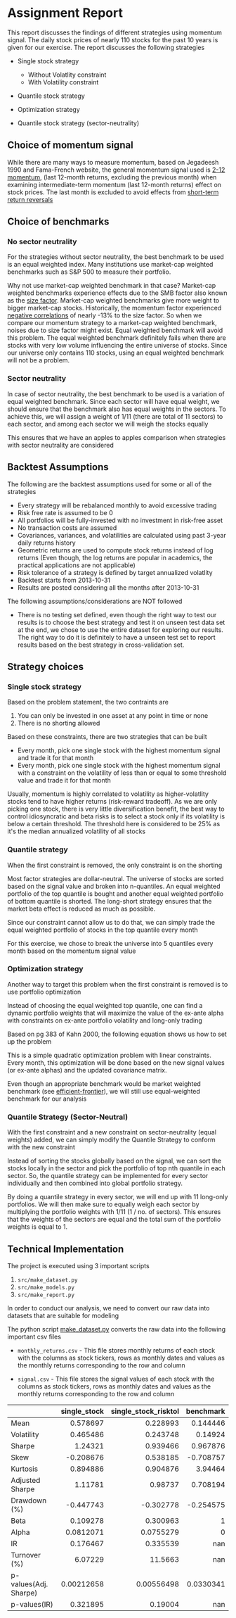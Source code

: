 # Assignment Report

This report discusses the findings of different strategies using momentum signal. The daily stock prices of nearly 110 stocks for the past 10 years is given for our exercise. The report discusses the following strategies

- Single stock strategy
    - Without Volatlity constraint
    - With Volatility constraint

- Quantile stock strategy

- Optimization strategy

- Quantile stock strategy (sector-neutrality)


## Choice of momentum signal


While there are many ways to measure momentum, based on Jegadeesh 1990 and Fama-French website, the general momentum signal used is [2-12 momentum](http://mba.tuck.dartmouth.edu/pages/faculty/ken.french/Data_Library/det_mom_factor.html), (last 12-month returns, excluding the previous month) when examining intermediate-term momentum (last 12-month returns) effect on stock prices. The last month is excluded to avoid effects from [short-term return reversals](https://alphaarchitect.com/2015/01/14/quantitative-momentum-research-short-term-return-reversal/)

## Choice of benchmarks


### No sector neutrality
For the strategies without sector neutrality, the best benchmark to be used is an equal weighted index. Many institutions use market-cap weighted benchmarks such as S\&P 500 to measure their portfolio.

Why not use market-cap weighted benchmark in that case? Market-cap weighted benchmarks experience effects due to the SMB factor also known as the [size factor](https://mba.tuck.dartmouth.edu/pages/faculty/ken.french/data_library.html). Market-cap weighted benchmarks give more weight to bigger market-cap stocks. Historically, the momentum factor experienced [negative correlations](https://www.factorresearch.com/research-factor-correlation-check) of nearly -13\% to the size factor. So when we compare our momentum strategy to a market-cap weighted benchmark, noises due to size factor might exist. Equal weighted benchmark will avoid this problem. The equal weighted benchmark definitely fails when there are stocks with very low volume influencing the entire universe of stocks. Since our universe only contains 110 stocks, using an equal weighted benchmark will not be a problem.


### Sector neutrality
In case of sector neutrality, the best benchmark to be used is a variation of equal weighted benchmark. Since each sector will have equal weight, we should ensure that the benchmark also has equal weights in the sectors. To achieve this, we will assign a weight of 1/11 (there are total of 11 sectors) to each sector, and among each sector we will weigh the stocks equally

This ensures that we have an apples to apples comparison when strategies with sector neutrality are considered

## Backtest Assumptions
The following are the backtest assumptions used for some or all of the strategies

- Every strategy will be rebalanced monthly to avoid excessive trading
- Risk free rate is assumed to be 0
- All portfolios will be fully-invested with no investment in risk-free asset
- No transaction costs are assumed
- Covariances, variances, and volatilities are calculated using past 3-year daily returns history
- Geometric returns are used to compute stock returns instead of log returns (Even though, the log returns are popular in academics, the practical applications are not applicable)
- Risk tolerance of a strategy is defined by target annualized volatlity
- Backtest starts from 2013-10-31
- Results are posted considering all the months after 2013-10-31


The following assumptions/considerations are NOT followed
- There is no testing set defined, even though the right way to test our results is to choose the best strategy and test it on unseen test data set at the end, we chose to use the entire dataset for exploring our results. The right way to do it is definitely to have a unseen test set to report results based on the best strategy in cross-validation set.  


## Strategy choices


### Single stock strategy

Based on the problem statement, the two contraints are 

1) You can only be invested in one asset at any point in time or none
2) There is no shorting allowed

Based on these constraints, there are two strategies that can be built

- Every month, pick one single stock with the highest momentum signal and trade it for that month
- Every month, pick one single stock with the highest momentum signal with a constraint on the volatility of less than or equal to some threshold value and trade it for that month


Usually, momentum is highly correlated to volatility as higher-volatlity stocks tend to have higher returns (risk-reward tradeoff). As we are only picking one stock, there is very little diversification benefit, the best way to control idiosyncratic and beta risks is to select a stock only if its volatility is below a certain threshold. The threshold here is considered to be 25\% as it's the median annualized volatility of all stocks

### Quantile strategy

When the first constraint is removed, the only constraint is on the shorting

Most factor strategies are dollar-neutral. The universe of stocks are sorted based on the signal value and broken into n-quantiles. An equal weighted portfolio of the top quantile is bought and another equal weighted portfolio of bottom quantile is shorted. The long-short strategy ensures that the market beta effect is reduced as much as possible. 

Since our constraint cannot allow us to do that, we can simply trade the equal weighted portfolio of stocks in the top quantile every month

For this exercise, we chose to break the universe into 5 quantiles every month based on the momentum signal value


### Optimization strategy

Another way to target this problem when the first constraint is removed is to use portfolio optimization

Instead of choosing the equal weighted top quantile, one can find a dynamic portfolio weights that will maximize the value of the ex-ante alpha with constraints on ex-ante portfolio volatility and long-only trading

Based on pg 383 of Kahn 2000, the following equation shows us how to set up the problem 



This is a simple quadratic optimization problem with linear constraints. Every month, this optimization will be done based on the new signal values (or ex-ante alphas) and the updated covariance matrix. 

Even though an appropriate benchmark would be market weighted benchmark (see [efficient-frontier](https://en.wikipedia.org/wiki/Efficient_frontier)), we will still use equal-weighted benchmark for our analysis


### Quantile Strategy (Sector-Neutral)

With the first constraint and a new constraint on sector-neutrality (equal weights) added, we can simply modify the Quantile Strategy to conform with the new constraint

Instead of sorting the stocks globally based on the signal, we can sort the stocks locally in the sector and pick the portfolio of top nth quantile in each sector. So, the quantile strategy can be implemented for every sector individually and then combined into global portfolio strategy.

By doing a quantile strategy in every sector, we will end up with 11 long-only portfolios. We will then make sure to equally weigh each sector by multiplying the portfolio weights with 1/11 (1 / no. of sectors). This ensures that the weights of the sectors are equal and the total sum of the portfolio weights is equal to 1.

## Technical Implementation

The project is executed using 3 important scripts

1. `src/make_dataset.py`
2. `src/make_models.py`
3. `src/make_report.py`


In order to conduct our analysis, we need to convert our raw data into datasets that are suitable for modeling


The python script [make_dataset.py](../src/data/make_dataset.py) converts the raw data into the following important csv files

- `monthly_returns.csv` - This file stores monthly returns of each stock with the columns as stock tickers, rows as monthly dates and values as the monthly returns corresponding to the row and column

- `signal.csv` - This file stores the signal values of each stock with the columns as stock tickers, rows as monthly dates and values as the monthly returns corresponding to the row and column



|                       |   single_stock |   single_stock_risktol |   benchmark |
|:----------------------|---------------:|-----------------------:|------------:|
| Mean                  |     0.578697   |             0.228993   |   0.144446  |
| Volatility            |     0.465486   |             0.243748   |   0.14924   |
| Sharpe                |     1.24321    |             0.939466   |   0.967876  |
| Skew                  |    -0.208676   |             0.538185   |  -0.708757  |
| Kurtosis              |     0.894886   |             0.904876   |   3.94464   |
| Adjusted Sharpe       |     1.11781    |             0.98737    |   0.708194  |
| Drawdown (%)          |    -0.447743   |            -0.302778   |  -0.254575  |
| Beta                  |     0.109278   |             0.300963   |   1         |
| Alpha                 |     0.0812071  |             0.0755279  |   0         |
| IR                    |     0.176467   |             0.335539   | nan         |
| Turnover (%)          |     6.07229    |            11.5663     | nan         |
| p-values(Adj. Sharpe) |     0.00212658 |             0.00556498 |   0.0330341 |
| p-values(IR)          |     0.321895   |             0.19004    | nan         |

